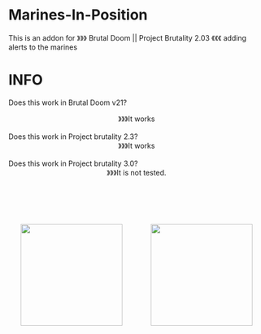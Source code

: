 # Marines-In-Position
This is an addon for 》》》 Brutal Doom || Project Brutality 2.03 《《《 adding alerts to the marines <br>

# INFO

Does this work in Brutal Doom v21?<div align="center">》》》It works</div> <br>
Does this work in Project brutality 2.3?<div align="center">》》》It works</div> <br>
Does this work in Project brutality 3.0?<div align="center">》》》It is not tested.</div>

# ⠀

<div align="center">
<img src="https://user-images.githubusercontent.com/78381898/109348909-c09ec900-783a-11eb-8ad5-bf5dad9f3b5d.png" wight="200" height="200" />
⠀⠀⠀⠀⠀<img src="https://user-images.githubusercontent.com/78381898/109349341-68b49200-783b-11eb-846a-07873b3ccf33.jpg" wight="200" height="200" />
</div>

# ⠀
